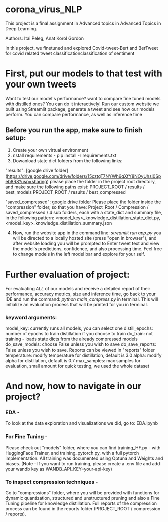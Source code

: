 # corona_virus_NLP
This project is a final assignment in Advanced topics in Advanced Topics in Deep Learning.

Authors: Itai Peleg, Anat Korol Gordon

In this project, we finetuned and explored Covid-tweet-Bert and BerTweet for covid related tweet classificationclassification of sentiment


# First, put our models to that test with your own tweets
Want to test our model's performance? want to compare fine tuned models with distilled ones? You can do it interactively!
Run our custom website we built using Streamlit package, generate a tweet and see how our models perform.
You can compare performance, as well as inference time

## Before you run the app, make sure to finish setup:
1. Create your own virtual environment
2. nstall requirements - pip install -r requirements.txt
3.  Dowanload state dict folders from the following links:

"results": [google drive folder] (https://drive.google.com/drive/folders/15cztgT7NYWh6qXfY8NOyUhsl0Speb8R8?usp=sharing)
please place the folder in the project root directory, and make sure the following paths exist:
PROJECT_ROOT / results / best_models
PROJECT_ROOT / results / best_compressed

"saved_compressed": [google drive folder](https://drive.google.com/drive/folders/18gdVRAE-tWaN5vmmYwFD3Y9EeRD6iZgt?usp=sharing)
Please place the folder inside the "compression" folder, so that you have: 
Project_Root / Compression / saved_compressed / 4 sub folders, each with a state_dict and summary file, in the following pattern: <model_key>_knowledge_distillation_state_dict.py,     
<model_key>_knowledge_distillation_summary.json

4. Now, run the website app in the command line: 
*streamlit run app.py*
you will be directed to a locally hosted site (press "open in browser"), and after website loading you will be prompted to Enter tweet text and view the model's predictions, confidence, and also processing time. Feel free to change models in the left model bar and explore for your self.

# Further evaluation of project:
For evaluating *ALL* of our models and receive a detailed report of their performance, accuracy metrics, size and inference time, go back to your IDE and run the command: 
*python main_compress.py* in terminal. This will initialize  an evaluation process that will be printed for you in terminal.
### keyword arguments:
model_key: currently runs all models, you can select one
distill_epochs: number of epochs to train distillation if you choose to train
do_train: not training - loads state dicts from the already compressed models 
do_save_models: choose False unless you wish to save 
do_save_reports: False unless you wish to save. Reports can be viewed in "reports" folder
temperature: modify temperature for distillation, default is 3.0
alpha: modify alpha for distillation, default is 0.7
max_samples: max samples for evaluation, small amount for quick testing, we used the whole dataset

# And now, how to navigate in our project?
### EDA - 
To look at the data exploration and visualizations we did, go to: EDA.ipynb
### For Fine Tuning - 
Please check out "models" folder, where you can find training_HF.py - with HuggingFace Trainer, and training_pytorch.py, with a full pytorch implementation. All training was documented using Optuna and Weights and biases. (Note - If you want to run training, please create a .env file and add your wandb key as WANDB_API_KEY=your-api-key)
### To inspect compression techniques -
Go to "compressions" folder, where you will be provided with functions for dynamic quantization, structured and unstructured pruning and also a Fine Tuning pipeline for knowledge distillation. Full reports of the compression process can be found in the reports folder (PROJECT_ROOT / compression / reports).
